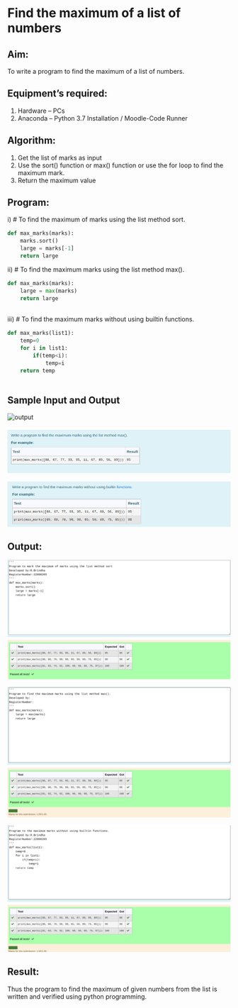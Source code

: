 # Find the maximum of a list of numbers
## Aim:
To write a program to find the maximum of a list of numbers.
## Equipment’s required:
1.	Hardware – PCs
2.	Anaconda – Python 3.7 Installation / Moodle-Code Runner
## Algorithm:
1.	Get the list of marks as input
2.	Use the sort() function or max() function or use the for loop to find the maximum mark.
3.	Return the maximum value
## Program:

i)	# To find the maximum of marks using the list method sort.
~~~ Python
def max_marks(marks):
    marks.sort()
    large = marks[-1]
    return large


~~~

ii)	# To find the maximum marks using the list method max().
~~~Python
def max_marks(marks):
    large = max(marks)
    return large



~~~

iii) # To find the maximum marks without using builtin functions.
~~~ Python
def max_marks(list1):
    temp=0
    for i in list1:
        if(temp<i):
            temp=i
    return temp



~~~
## Sample Input and Output
![output](./img/max_marks1.jpg) 

![output](./ss2.png)

![output](./ss3.png)

## Output:
![output](./out1.png)

![output](./out2.png)

![output](./out3.png)
## Result:
Thus the program to find the maximum of given numbers from the list is written and verified using python programming.